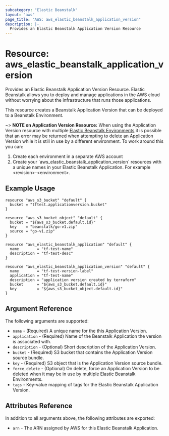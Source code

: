 ```yaml
---
subcategory: "Elastic Beanstalk"
layout: "aws"
page_title: "AWS: aws_elastic_beanstalk_application_version"
description: |-
  Provides an Elastic Beanstalk Application Version Resource
---
```


# Resource: aws_elastic_beanstalk_application_version

Provides an Elastic Beanstalk Application Version Resource. Elastic Beanstalk allows
you to deploy and manage applications in the AWS cloud without worrying about
the infrastructure that runs those applications.

This resource creates a Beanstalk Application Version that can be deployed to a Beanstalk
Environment.

~> **NOTE on Application Version Resource:**  When using the Application Version resource with multiple 
[Elastic Beanstalk Environments](elastic_beanstalk_environment.html) it is possible that an error may be returned
when attempting to delete an Application Version while it is still in use by a different environment.
To work around this you can:
<ol>
<li>Create each environment in a separate AWS account</li>
<li>Create your `aws_elastic_beanstalk_application_version` resources with a unique names in your 
Elastic Beanstalk Application. For example &lt;revision&gt;-&lt;environment&gt;.</li>
</ol>

## Example Usage

```hcl
resource "aws_s3_bucket" "default" {
  bucket = "tftest.applicationversion.bucket"
}

resource "aws_s3_bucket_object" "default" {
  bucket = "${aws_s3_bucket.default.id}"
  key    = "beanstalk/go-v1.zip"
  source = "go-v1.zip"
}

resource "aws_elastic_beanstalk_application" "default" {
  name        = "tf-test-name"
  description = "tf-test-desc"
}

resource "aws_elastic_beanstalk_application_version" "default" {
  name        = "tf-test-version-label"
  application = "tf-test-name"
  description = "application version created by terraform"
  bucket      = "${aws_s3_bucket.default.id}"
  key         = "${aws_s3_bucket_object.default.id}"
}
```

## Argument Reference

The following arguments are supported:

* `name` - (Required) A unique name for the this Application Version.
* `application` - (Required) Name of the Beanstalk Application the version is associated with.
* `description` - (Optional) Short description of the Application Version.
* `bucket` - (Required) S3 bucket that contains the Application Version source bundle.
* `key` - (Required) S3 object that is the Application Version source bundle.
* `force_delete` - (Optional) On delete, force an Application Version to be deleted when it may be in use
  by multiple Elastic Beanstalk Environments.
* `tags` - Key-value mapping of tags for the Elastic Beanstalk Application Version.

## Attributes Reference

In addition to all arguments above, the following attributes are exported:

* `arn` - The ARN assigned by AWS for this Elastic Beanstalk Application.
